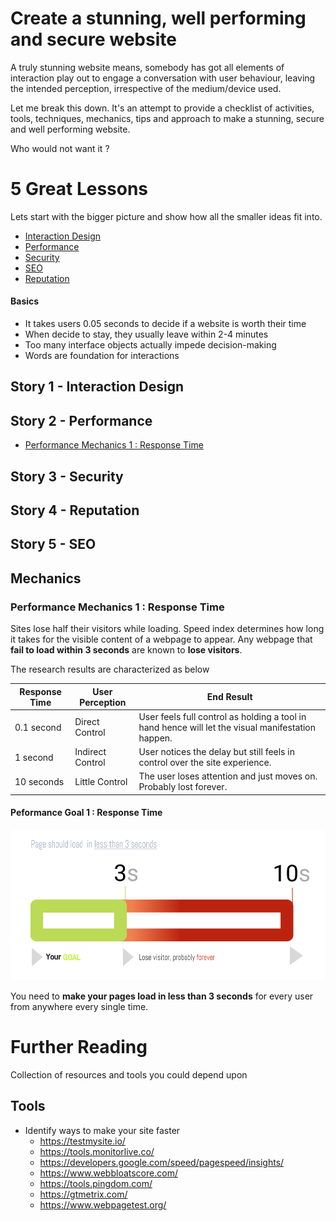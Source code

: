 # Create a stunning, well performing and secure website

  A truly stunning website means, somebody has got all  elements of interaction play out to engage a conversation with user behaviour, leaving the intended perception, irrespective of the medium/device used. 

  Let me break this down. It's an attempt to provide a checklist of activities, tools, techniques, mechanics, tips and approach to make a stunning, secure and well performing website. 

  Who would not want it ?


# 5 Great Lessons

  Lets start with the bigger picture and show how all the smaller ideas fit into.

  - [Interaction Design](#interaction-design-)
  - [Performance](#performance-)
  - [Security](#security-)
  - [SEO](#seo-)
  - [Reputation](#reputation-)	

  #### Basics

  - It takes users 0.05 seconds to decide if a website is worth their time
  - When decide to stay, they usually leave within 2-4 minutes
  - Too many interface objects actually impede decision-making 
  - Words are foundation for interactions	

## Story 1 - Interaction Design


## Story 2 - Performance

  - [Performance Mechanics 1 : Response Time](#performance-mechanics-1-response-time-)
   

## Story 3 - Security

## Story 4 - Reputation

## Story 5 - SEO

## Mechanics

### **Performance Mechanics 1** : Response Time

  Sites lose half their visitors while loading. Speed index determines how long it takes for the visible content of a webpage to appear. Any webpage that **fail to load within 3 seconds** are known to **lose visitors**.

  The research results are characterized as below

  | Response Time      | User Perception       | End Result |
  | ------------------ | --------------------- | ---------- |
  | 0.1 second         | Direct Control        | User feels full control as holding a tool in hand hence will let the visual manifestation happen.  |
  | 1 second           | Indirect Control      | User notices the delay but still feels in control over the site experience. |
  | 10 seconds         | Little Control        | The user loses attention and just moves on. Probably lost forever. |

#### **Peformance Goal 1** : Response Time

![it's doable, trust me !](img/your-goal-is-3-seconds.svg)

You need to **make your pages load in less than 3 seconds** for every user from anywhere every single time. 


# Further Reading

  Collection of resources and tools you could depend upon

  ## Tools


  -  Identify ways to make your site faster 
    	- https://testmysite.io/
    	- https://tools.monitorlive.co/
    	- https://developers.google.com/speed/pagespeed/insights/
		- https://www.webbloatscore.com/
    	- https://tools.pingdom.com/
    	- https://gtmetrix.com/
    	- https://www.webpagetest.org/




